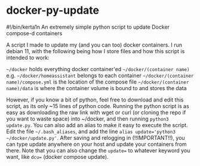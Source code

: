 # docker-py-update
#!/bin/kerta1n
An extremely simple python script to update Docker compose-d containers

A script I made to update my (and you can too) docker containers. I run debian 11, with the following being how I store files and how this script is intended to work:

`~/docker` holds everything docker container'ed
`~/docker/(container name)` e.g. `~/docker/homeassistant` belongs to each container
`~/docker/(container name)/compose.yml` is the location of the compose file
`~/docker/(container name)/data` is where the container volume is bound to and stores the data

However, if you know a bit of python, feel free to download and edit this script, as its only ~15 lines of python code.
Running the python script is as easy as downloading the raw link with wget or curl (or cloning the repo if you want to waste space) into ~/docker, and then running `python3 update.py`. 
You can also add an alias to make it easy to execute the script. Edit the file `~/.bash_aliases`, and add the line `alias update='python3 ~/docker/update.py'`. After saving and relogging in (!!IMPORTANT!!), you can type update anywhere on your host and update your containers from there. Note that you can also change the `update=` to whatever keyword you want, like `dcu=` (docker compose update). 
